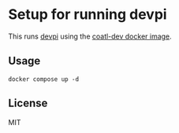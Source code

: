 # Setup for running devpi

This runs [devpi](https://devpi.net)
using the [coatl-dev docker image](https://github.com/coatl-dev/docker-devpi).

## Usage

    docker compose up -d


## License

MIT

